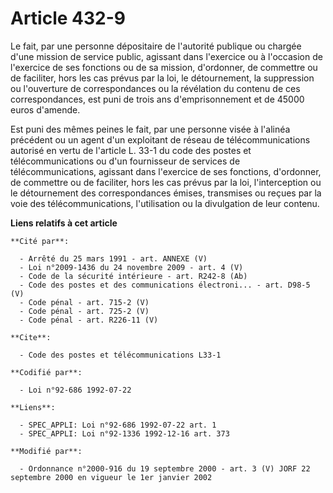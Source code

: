 # Article 432-9

Le fait, par une personne dépositaire de l'autorité publique ou chargée d'une mission de service public, agissant dans
l'exercice ou à l'occasion de l'exercice de ses fonctions ou de sa mission, d'ordonner, de commettre ou de faciliter, hors
les cas prévus par la loi, le détournement, la suppression ou l'ouverture de correspondances ou la révélation du contenu de
ces correspondances, est puni de trois ans d'emprisonnement et de 45000 euros d'amende.

Est puni des mêmes peines le fait, par une personne visée à l'alinéa précédent ou un agent d'un exploitant de réseau de
télécommunications autorisé en vertu de l'article L. 33-1 du code des postes et télécommunications ou d'un fournisseur de
services de télécommunications, agissant dans l'exercice de ses fonctions, d'ordonner, de commettre ou de faciliter, hors les
cas prévus par la loi, l'interception ou le détournement des correspondances émises, transmises ou reçues par la voie des
télécommunications, l'utilisation ou la divulgation de leur contenu.

**Liens relatifs à cet article**

	**Cité par**:

	  - Arrêté du 25 mars 1991 - art. ANNEXE (V)
	  - Loi n°2009-1436 du 24 novembre 2009 - art. 4 (V)
	  - Code de la sécurité intérieure - art. R242-8 (Ab)
	  - Code des postes et des communications électroni... - art. D98-5 (V)
	  - Code pénal - art. 715-2 (V)
	  - Code pénal - art. 725-2 (V)
	  - Code pénal - art. R226-11 (V)

	**Cite**:

	  - Code des postes et télécommunications L33-1

	**Codifié par**:

	  - Loi n°92-686 1992-07-22

	**Liens**:

	  - SPEC_APPLI: Loi n°92-686 1992-07-22 art. 1
	  - SPEC_APPLI: Loi n°92-1336 1992-12-16 art. 373

	**Modifié par**:

	  - Ordonnance n°2000-916 du 19 septembre 2000 - art. 3 (V) JORF 22 septembre 2000 en vigueur le 1er janvier 2002
